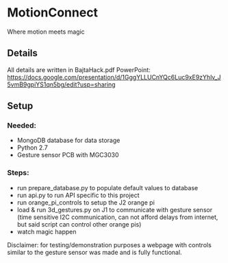# MotionConnect
Where motion meets magic

## Details
All details are written in BajtaHack.pdf
PowerPoint: https://docs.google.com/presentation/d/1GggYLLUCnYQc6Luc9xE9zYhlv_J5vmB9gpiYS1qn5bg/edit?usp=sharing

## Setup
### Needed:
 - MongoDB database for data storage
 - Python 2.7
 - Gesture sensor PCB with MGC3030

### Steps:
 - run prepare_database.py to populate default values to database
 - run api.py to run API specific to this project
 - run orange_pi_controls to setup the J2 orange pi
 - load & run 3d_gestures.py on J1 to communicate with gesture sensor (time sensitive I2C communication, can not afford delays from internet, but said script can control other orange pis)
 - watch magic happen

Disclaimer: for testing/demonstration purposes a webpage with controls similar to the gesture sensor was made and is fully functional.
